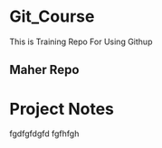 # Git_Course
This is Training Repo For Using Githup

## Maher Repo
# Project Notes
fgdfgfdgfd
fgfhfgh
